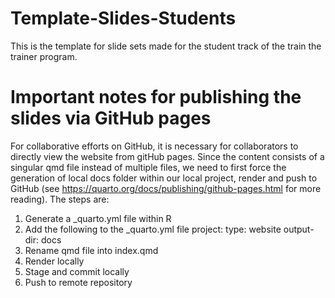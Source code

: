# Template-Slides-Students

This is the template for slide sets made for the student track of the train the trainer program.

# Important notes for publishing the slides via GitHub pages
For collaborative efforts on GitHub, it is necessary for collaborators to directly view the website from gitHub pages. Since the content consists of a singular qmd file instead of multiple files, we need to first force the generation of local docs folder within our local project, render and push to GitHub (see https://quarto.org/docs/publishing/github-pages.html for more reading). The steps are:
1. Generate a _quarto.yml file within R
2. Add the following to the _quarto.yml file
project:
  type: website
  output-dir: docs
3. Rename qmd file into index.qmd
4. Render locally
5. Stage and commit locally
6. Push to remote repository
